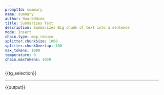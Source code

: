 ```yaml
---
promptId: summary
name: summary
author: Noureddine
title: Summarizes Text
description: Summarizes Big chunk of text into a sentence
mode: insert
chain.type: map_reduce
splitter.chunkSize: 1000
splitter.chunkOverlap: 100
max_tokens: 1000
temperature: 0
chain.maxTokens: 1000
---
```

{{tg_selection}}
***
{{output}}
<!-- 9C545F63 -->